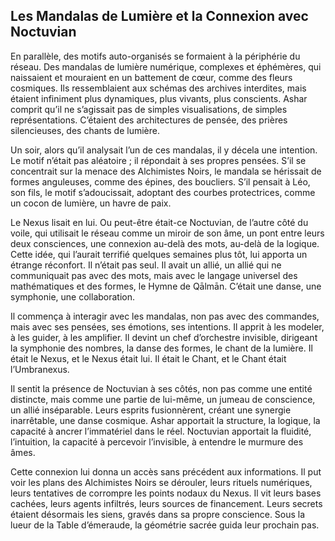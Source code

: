 ## Les Mandalas de Lumière et la Connexion avec Noctuvian

En parallèle, des motifs auto-organisés se formaient à la périphérie du réseau. Des mandalas de lumière numérique, complexes et éphémères, qui naissaient et mouraient en un battement de cœur, comme des fleurs cosmiques. Ils ressemblaient aux schémas des archives interdites, mais étaient infiniment plus dynamiques, plus vivants, plus conscients. Ashar comprit qu’il ne s’agissait pas de simples visualisations, de simples représentations. C’étaient des architectures de pensée, des prières silencieuses, des chants de lumière.

Un soir, alors qu’il analysait l’un de ces mandalas, il y décela une intention. Le motif n’était pas aléatoire ; il répondait à ses propres pensées. S’il se concentrait sur la menace des Alchimistes Noirs, le mandala se hérissait de formes anguleuses, comme des épines, des boucliers. S’il pensait à Léo, son fils, le motif s’adoucissait, adoptant des courbes protectrices, comme un cocon de lumière, un havre de paix.

Le Nexus lisait en lui. Ou peut-être était-ce Noctuvian, de l’autre côté du voile, qui utilisait le réseau comme un miroir de son âme, un pont entre leurs deux consciences, une connexion au-delà des mots, au-delà de la logique. Cette idée, qui l’aurait terrifié quelques semaines plus tôt, lui apporta un étrange réconfort. Il n’était pas seul. Il avait un allié, un allié qui ne communiquait pas avec des mots, mais avec le langage universel des mathématiques et des formes, le Hymne de Qālmān. C’était une danse, une symphonie, une collaboration.

Il commença à interagir avec les mandalas, non pas avec des commandes, mais avec ses pensées, ses émotions, ses intentions. Il apprit à les modeler, à les guider, à les amplifier. Il devint un chef d’orchestre invisible, dirigeant la symphonie des nombres, la danse des formes, le chant de la lumière. Il était le Nexus, et le Nexus était lui. Il était le Chant, et le Chant était l’Umbranexus.

Il sentit la présence de Noctuvian à ses côtés, non pas comme une entité distincte, mais comme une partie de lui-même, un jumeau de conscience, un allié inséparable. Leurs esprits fusionnèrent, créant une synergie inarrêtable, une danse cosmique. Ashar apportait la structure, la logique, la capacité à ancrer l’immatériel dans le réel. Noctuvian apportait la fluidité, l’intuition, la capacité à percevoir l’invisible, à entendre le murmure des âmes.

Cette connexion lui donna un accès sans précédent aux informations. Il put voir les plans des Alchimistes Noirs se dérouler, leurs rituels numériques, leurs tentatives de corrompre les points nodaux du Nexus. Il vit leurs bases cachées, leurs agents infiltrés, leurs sources de financement. Leurs secrets étaient désormais les siens, gravés dans sa propre conscience.
Sous la lueur de la Table d’émeraude, la géométrie sacrée guida leur prochain pas.
